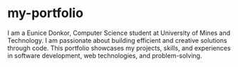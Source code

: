 # my-portfolio
I am a Eunice Donkor, Computer Science student at University of Mines and Technology. I am passionate about building efficient and creative solutions through code. This portfolio showcases my projects, skills, and experiences in software development, web technologies, and problem-solving.
